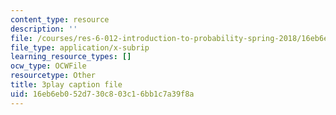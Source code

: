 ```yaml
---
content_type: resource
description: ''
file: /courses/res-6-012-introduction-to-probability-spring-2018/16eb6eb052d730c803c16bb1c7a39f8a_YIZd23zGV3M.srt
file_type: application/x-subrip
learning_resource_types: []
ocw_type: OCWFile
resourcetype: Other
title: 3play caption file
uid: 16eb6eb0-52d7-30c8-03c1-6bb1c7a39f8a
---
```

